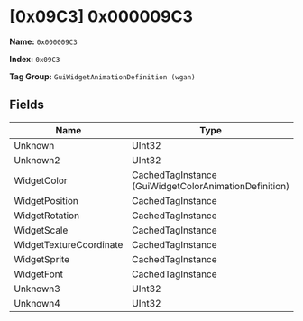 # [0x09C3] 0x000009C3

**Name:** ```0x000009C3```

**Index:** ```0x09C3```

**Tag Group:** ```GuiWidgetAnimationDefinition (wgan)```

## Fields

Name	| Type	| Value
---	|---	|---	|
Unknown	|UInt32	|0
Unknown2	|UInt32	|0
WidgetColor	|CachedTagInstance (GuiWidgetColorAnimationDefinition)	|[[0x09C4] 0x000009C4](../GuiWidgetColorAnimationDefinition/09C4.md)
WidgetPosition	|CachedTagInstance	|null
WidgetRotation	|CachedTagInstance	|null
WidgetScale	|CachedTagInstance	|null
WidgetTextureCoordinate	|CachedTagInstance	|null
WidgetSprite	|CachedTagInstance	|null
WidgetFont	|CachedTagInstance	|null
Unknown3	|UInt32	|0
Unknown4	|UInt32	|0


